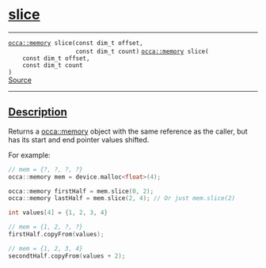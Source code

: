 
<h1 id="slice">
 <a href="#/api/memory/slice" class="anchor">
   <span>slice</span>
  </a>
</h1>

<div class="signature">

<hr>

  <div class="definition-container">
    <div class="definition">
      <code class="desktop-only"><a href="#/api/memory/">occa::memory</a> slice(<span class="token keyword">const</span> <span class="token keyword">dim&#95;t</span> offset,
                   <span class="token keyword">const</span> <span class="token keyword">dim&#95;t</span> count)</code>
      <code class="mobile-only"><a href="#/api/memory/">occa::memory</a> slice(
    <span class="token keyword">const</span> <span class="token keyword">dim&#95;t</span> offset,
    <span class="token keyword">const</span> <span class="token keyword">dim&#95;t</span> count
)</code>
      <div class="flex-spacing"></div>
      <a href="https://github.com/libocca/occa/blob/06c83625/include/occa/core/memory.hpp#L320" target="_blank">Source</a>
    </div>
    
  </div>

  <hr>
</div>


<h2 id="description">
 <a href="#/api/memory/slice?id=description" class="anchor">
   <span>Description</span>
  </a>
</h2>

Returns a [occa::memory](/api/memory/) object with the same reference as the caller,
but has its start and end pointer values shifted.

For example:

```cpp
// mem = {?, ?, ?, ?}
occa::memory mem = device.malloc<float>(4);

occa::memory firstHalf = mem.slice(0, 2);
occa::memory lastHalf = mem.slice(2, 4); // Or just mem.slice(2)

int values[4] = {1, 2, 3, 4}

// mem = {1, 2, ?, ?}
firstHalf.copyFrom(values);

// mem = {1, 2, 3, 4}
secondtHalf.copyFrom(values + 2);
```
